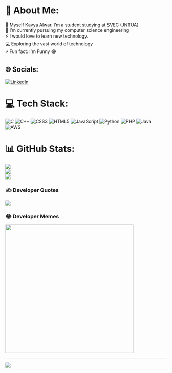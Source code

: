 # 💫 About Me:
🫡 Myself Kavya Alwar. I’m a student studying at SVEC (JNTUA)<br>🌱 I’m currently pursuing my computer science engineering<br>⚡ I would love to learn new technology.<br>💻 Exploring the vast world of technology<br>⚡ Fun fact: I'm Funny 😂


## 🌐 Socials:
[![LinkedIn](https://img.shields.io/badge/LinkedIn-%230077B5.svg?logo=linkedin&logoColor=white)](https://linkedin.com/in/https://www.linkedin.com/in/kavyaalwar/) 

# 💻 Tech Stack:
![C](https://img.shields.io/badge/c-%2300599C.svg?style=for-the-badge&logo=c&logoColor=white) ![C++](https://img.shields.io/badge/c++-%2300599C.svg?style=for-the-badge&logo=c%2B%2B&logoColor=white) ![CSS3](https://img.shields.io/badge/css3-%231572B6.svg?style=for-the-badge&logo=css3&logoColor=white) ![HTML5](https://img.shields.io/badge/html5-%23E34F26.svg?style=for-the-badge&logo=html5&logoColor=white) ![JavaScript](https://img.shields.io/badge/javascript-%23323330.svg?style=for-the-badge&logo=javascript&logoColor=%23F7DF1E) ![Python](https://img.shields.io/badge/python-3670A0?style=for-the-badge&logo=python&logoColor=ffdd54) ![PHP](https://img.shields.io/badge/php-%23777BB4.svg?style=for-the-badge&logo=php&logoColor=white) ![Java](https://img.shields.io/badge/java-%23ED8B00.svg?style=for-the-badge&logo=openjdk&logoColor=white) ![AWS](https://img.shields.io/badge/AWS-%23FF9900.svg?style=for-the-badge&logo=amazon-aws&logoColor=white)
# 📊 GitHub Stats:
![](https://github-readme-stats.vercel.app/api?username=kavyaalwar&theme=merko&hide_border=false&include_all_commits=false&count_private=false)<br/>
![](https://github-readme-streak-stats.herokuapp.com/?user=kavyaalwar&theme=merko&hide_border=false)<br/>
![](https://github-readme-stats.vercel.app/api/top-langs/?username=kavyaalwar&theme=merko&hide_border=false&include_all_commits=false&count_private=false&layout=compact)

### ✍️ Developer Quotes
![](https://quotes-github-readme.vercel.app/api?type=horizontal&theme=radical)

### 😂 Developer Memes
<img src='https://randommeme-five.vercel.app/' style="height: 400px;"/>

---
[![](https://visitcount.itsvg.in/api?id=kavyaalwar&icon=0&color=0)](https://visitcount.itsvg.in)

<!-- Proudly created with GPRM ( https://gprm.itsvg.in ) -->
